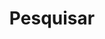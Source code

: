 ---
title: "Pesquisar"
slug: "search"
layout: "search"
outputs:
    - html
    - json
menu:
    main:
        weight: -60
        params:
            icon: search
---